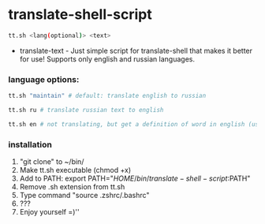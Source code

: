 # translate-shell-script

```bash
tt.sh <lang(optional)> <text>
```

* translate-text - Just simple script for translate-shell that makes it better for use! Supports only english and russian languages. 

### language options:

```bash
tt.sh "maintain" # default: translate english to russian

tt.sh ru # translate russian text to english

tt.sh en # not translating, but get a definition of word in english (useless for sentences)

```

### installation

1. "git clone" to ~/bin/
2. Make tt.sh executable (chmod +x)
3. Add to PATH: export PATH="$HOME/bin/translate-shell-script:$PATH"
4. Remove .sh extension from tt.sh
5. Type command "source .zshrc/.bashrc"
6. ???
7. Enjoy yourself =)''
